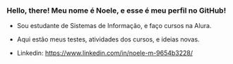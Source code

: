 ### Hello, there! Meu nome é Noele, e esse é meu perfil no GitHub!

- Sou estudante de Sistemas de Informação, e faço cursos na Alura.
- Aqui estão meus testes, atividades dos cursos, e ideias novas.

- Linkedin: https://www.linkedin.com/in/noele-m-9654b3228/
  
